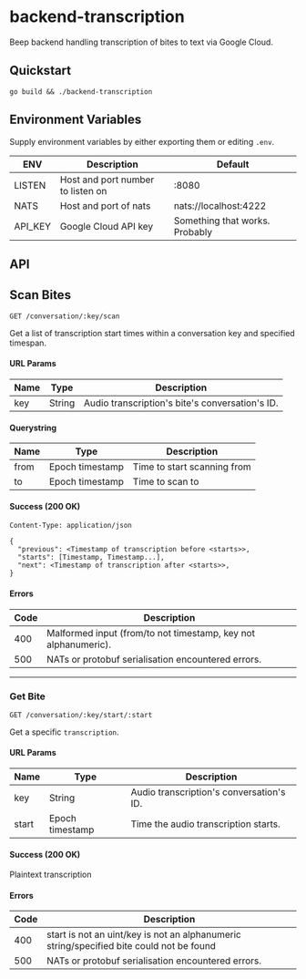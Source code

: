 # backend-transcription

Beep backend handling transcription of bites to text via Google Cloud.

## Quickstart

```
go build && ./backend-transcription
```

## Environment Variables

Supply environment variables by either exporting them or editing ```.env```.

| ENV | Description | Default |
| ---- | ----------- | ------- |
| LISTEN | Host and port number to listen on | :8080 |
| NATS | Host and port of nats | nats://localhost:4222 |
| API_KEY | Google Cloud API key | Something that works. Probably |

## API

## Scan Bites

```
GET /conversation/:key/scan
```

Get a list of transcription start times within a conversation key and specified timespan.

#### URL Params

| Name | Type | Description |
| ---- | ---- | ----------- |
| key | String | Audio transcription's bite's conversation's ID. |

#### Querystring

| Name | Type | Description |
| ---- | ---- | ----------- |
| from | Epoch timestamp | Time to start scanning from |
| to | Epoch timestamp | Time to scan to |

#### Success (200 OK)

```
Content-Type: application/json
```

```
{
  "previous": <Timestamp of transcription before <starts>>,
  "starts": [Timestamp, Timestamp...],
  "next": <Timestamp of transcription after <starts>>,
}
```

#### Errors

| Code | Description |
| ---- | ----------- |
| 400 | Malformed input (from/to not timestamp, key not alphanumeric). |
| 500 | NATs or protobuf serialisation encountered errors. |

---

### Get Bite

```
GET /conversation/:key/start/:start
```

Get a specific ```transcription```.

#### URL Params

| Name | Type | Description |
| ---- | ---- | ----------- |
| key | String | Audio transcription's conversation's ID. |
| start | Epoch timestamp | Time the audio transcription starts. |

#### Success (200 OK)

Plaintext transcription

#### Errors

| Code | Description |
| ---- | ----------- |
| 400 | start is not an uint/key is not an alphanumeric string/specified bite could not be found |
| 500 | NATs or protobuf serialisation encountered errors. |
